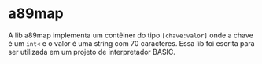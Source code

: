 # a89map

A lib a89map implementa um contêiner do tipo `[chave:valor]` onde a chave é um `int<` e o valor é uma string com 70 caracteres. Essa lib foi escrita para ser utilizada em um projeto de interpretador BASIC. 


